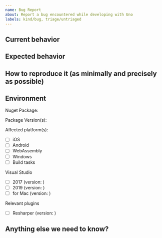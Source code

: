 ```yaml
---
name: Bug Report
about: Report a bug encountered while developing with Uno
labels: kind/bug, triage/untriaged
---
```


<!-- Please use this template while reporting a bug and provide as much info as possible. Not doing so may result in your bug not being addressed in a timely manner. Thanks!

If the matter is security related, please disclose it privately via https://github.com/nventive/Uno/security/
-->

## Current behavior

<!-- Describe how the issue manifests. -->

## Expected behavior

<!-- Describe what the desired behavior would be. -->

## How to reproduce it (as minimally and precisely as possible)

<!-- Please provide a **MINIMAL REPRO PROJECT** and the **STEPS TO REPRODUCE**-->

## Environment

<!-- For bug reports Check one or more of the following options with "x" -->

Nuget Package:

Package Version(s):

Affected platform(s):
- [ ] iOS
- [ ] Android
- [ ] WebAssembly
- [ ] Windows
- [ ] Build tasks

Visual Studio
- [ ] 2017 (version: )
- [ ] 2019 (version: )
- [ ] for Mac (version: )

Relevant plugins
- [ ] Resharper (version: )

## Anything else we need to know?

<!-- We would love to know of any friction, apart from knowledge, that prevented you from sending in a pull-request -->
